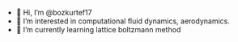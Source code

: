 - 👋 Hi, I’m @bozkurtef17
- 👀 I’m interested in computational fluid dynamics, aerodynamics.
- 🌱 I’m currently learning lattice boltzmann method

<!---
bozkurtef17/bozkurtef17 is a ✨ special ✨ repository because its `README.md` (this file) appears on your GitHub profile.
You can click the Preview link to take a look at your changes.
--->
